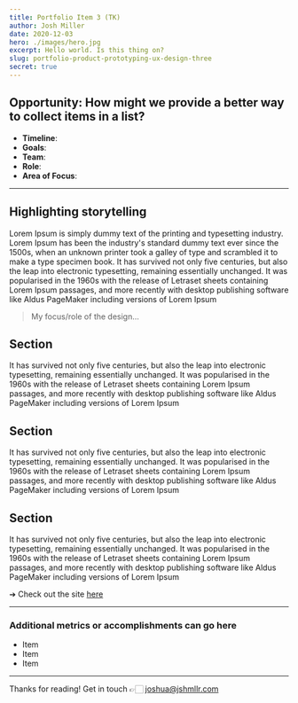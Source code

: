 ```yaml
---
title: Portfolio Item 3 (TK)
author: Josh Miller
date: 2020-12-03
hero: ./images/hero.jpg
excerpt: Hello world. Is this thing on?
slug: portfolio-product-prototyping-ux-design-three
secret: true
---
```


## Opportunity: How might we provide a better way to collect items in a list?

- **Timeline**:
- **Goals**:
- **Team**:
- **Role**:
- **Area of Focus**:

---
## Highlighting storytelling

Lorem Ipsum is simply dummy text of the printing and typesetting industry. Lorem Ipsum has been the industry's standard dummy text ever since the 1500s, when an unknown printer took a galley of type and scrambled it to make a type specimen book. It has survived not only five centuries, but also the leap into electronic typesetting, remaining essentially unchanged. It was popularised in the 1960s with the release of Letraset sheets containing Lorem Ipsum passages, and more recently with desktop publishing software like Aldus PageMaker including versions of Lorem Ipsum

> My focus/role of the design...

## Section

It has survived not only five centuries, but also the leap into electronic typesetting, remaining essentially unchanged. It was popularised in the 1960s with the release of Letraset sheets containing Lorem Ipsum passages, and more recently with desktop publishing software like Aldus PageMaker including versions of Lorem Ipsum

## Section

It has survived not only five centuries, but also the leap into electronic typesetting, remaining essentially unchanged. It was popularised in the 1960s with the release of Letraset sheets containing Lorem Ipsum passages, and more recently with desktop publishing software like Aldus PageMaker including versions of Lorem Ipsum

## Section

It has survived not only five centuries, but also the leap into electronic typesetting, remaining essentially unchanged. It was popularised in the 1960s with the release of Letraset sheets containing Lorem Ipsum passages, and more recently with desktop publishing software like Aldus PageMaker including versions of Lorem Ipsum

➔ Check out the site [here](https://www.google.com "Read a sample story")

---

### Additional metrics or accomplishments can go here

- Item
- Item
- Item

---

Thanks for reading!
Get in touch 👉🏻 [joshua@jshmllr.com](mailto:joshua@jshmllr.com)
